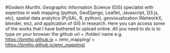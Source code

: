 #Godwin Murithi. Geographic Information Science (GIS) specialist with expertise in web mapping (python, GeoDjango, Leaflet, Javascript, D3.js, etc), spatial data analytics (PySAL, R, python), geovisualization (NetworkX, blender, etc), and application of GIS in research.
Here you can access some of the works that I have bothered to upload online. All you need to do is to type on your browser the github url + /folder/ name e.g. https://bmitto.github.io + /emr_mapping/ = https://bmitto.github.io/emr_mapping/
